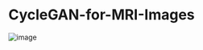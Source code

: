 # CycleGAN-for-MRI-Images

![image](https://user-images.githubusercontent.com/60288450/154499186-a6a36f28-d0f4-443f-a8df-29adf1d020f7.png)
